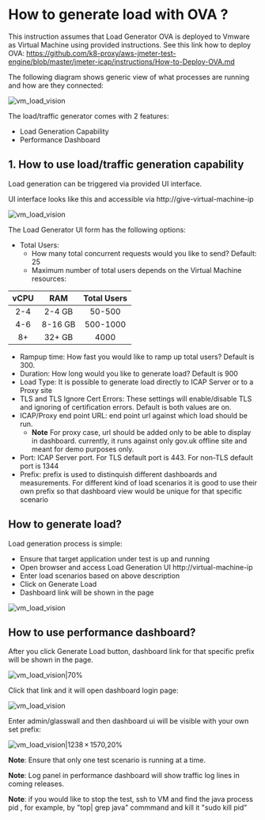 # How to generate load with OVA ?

This instruction assumes that Load Generator OVA is deployed to Vmware as Virtual Machine using provided instructions. See this link how to deploy OVA: https://github.com/k8-proxy/aws-jmeter-test-engine/blob/master/jmeter-icap/instructions/How-to-Deploy-OVA.md

The following diagram shows generic view of what processes are running and how are they connected:

![vm_load_vision](img/Icap-Performance-Traffic-Generator-OVA.png)

The load/traffic generator comes with 2 features:

- Load Generation Capability
- Performance Dashboard


## 1. How to use load/traffic generation capability

Load generation can be triggered via provided UI interface.

UI interface looks like this and accessible via http://give-virtual-machine-ip

![vm_load_vision](img/Load-Generator-UI.png)

The Load Generator UI form has the following options:

- Total Users: 
    - How many total concurrent requests would you like to send? Default: 25
    - Maximum number of total users depends on the Virtual Machine resources:

| vCPU     | RAM | Total Users    | 
| :----:   | :----:   |    :----: |
| 2-4      | 2-4 GB     | 50-500   |
| 4-6  | 8-16  GB      | 500-1000| 
| 8+ | 32+  GB      | 4000| 

- Rampup time: How fast you would like to ramp up total users? Default is 300.
- Duration: How long would you like to generate load? Default is 900
- Load Type: It is possible to generate load directly to ICAP Server or to a Proxy site
- TLS and TLS Ignore Cert Errors: These settings will enable/disable TLS and ignoring of certification errors. Default is both values are on. 
- ICAP/Proxy end point URL: end point url against which load should be run. 
   - **Note** For proxy case, url should be added only to be able to display in dashboard. currently, it runs against only gov.uk offline site and meant for demo purposes only.
- Port: ICAP Server port. For TLS default port is 443. For non-TLS default port is 1344
- Prefix: prefix is used to distinquish different dashboards and measurements. For different kind of load scenarios it is good to use their own prefix so that dashboard view would be unique for that specific scenario

## How to generate load?

Load generation process is simple:

- Ensure that target application under test is up and running
- Open browser and access Load Generation UI http://virtual-machine-ip
- Enter load scenarios based on above description
- Click on Generate Load
- Dashboard link will be shown in the page

![vm_load_vision](img/Dashboard-Link.png)

## How to use performance dashboard?

After you click Generate Load button, dashboard link for that specific prefix will be shown in the page.

![vm_load_vision|70%](img/Load-generator-sample.png)

Click that link and it will open dashboard login page:

![vm_load_vision](img/Grafana-login.png)

Enter admin/glasswall and then dashboard ui will be visible with your own set prefix:

![vm_load_vision|1238 × 1570,20%](img/Dashboard-sample.png)

**Note**: Ensure that only one test scenario is running at a time. 

**Note**: Log panel in performance dashboard will show traffic log lines in coming releases.

**Note**: if you would like to stop the test, ssh to VM and find the java process pid , for example, by "top| grep java" commmand and kill it "sudo kill pid"

